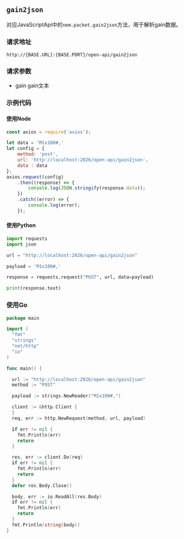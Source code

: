 ## `gain2json` <Badge type="info" text="uri" />

对应JavaScriptApi中的`nem.packet.gain2json`方法，用于解析gain数据。

### 请求地址

`http://{BASE.URL}:{BASE.PORT}/open-api/gain2json`

### 请求参数

- gain <Badge type="info" text="String" /> gain文本

### 示例代码

#### 使用Node

```javascript
const axios = require('axios');

let data = 'M1x100#,'
let config = {
    method: 'post',
    url: 'http://localhost:2026/open-api/gain2json',
    data : data
};
axios.request(config)
    .then((response) => {
        console.log(JSON.stringify(response.data));
    })
    .catch((error) => {
        console.log(error);
    });
```
#### 使用Python

```python
import requests
import json

url = "http://localhost:2026/open-api/gain2json"

payload = 'M1x100#,'

response = requests.request("POST", url, data=payload)

print(response.text)

```
### 使用Go

```go
package main

import (
  "fmt"
  "strings"
  "net/http"
  "io"
)

func main() {

  url := "http://localhost:2026/open-api/gain2json"
  method := "POST"

  payload := strings.NewReader("M1x100#,")

  client := &http.Client {
  }
  req, err := http.NewRequest(method, url, payload)

  if err != nil {
    fmt.Println(err)
    return
  }

  res, err := client.Do(req)
  if err != nil {
    fmt.Println(err)
    return
  }
  defer res.Body.Close()

  body, err := io.ReadAll(res.Body)
  if err != nil {
    fmt.Println(err)
    return
  }
  fmt.Println(string(body))
}
```